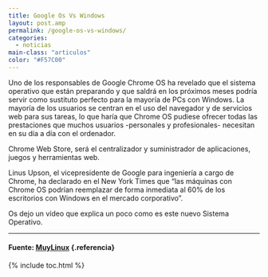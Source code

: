 ```yaml
---
title: Google Os Vs Windows
layout: post.amp
permalink: /google-os-vs-windows/
categories:
  - noticias
main-class: "articulos"
color: "#F57C00"
---
```

Uno de los responsables de Google Chrome OS ha revelado que el sistema operativo que están preparando y que saldrá en los próximos meses podría servir como sustituto perfecto para la mayoría de PCs con Windows. La mayoría de los usuarios se centran en el uso del navegador y de servicios web para sus tareas, lo que haría que Chrome OS pudiese ofrecer todas las prestaciones que muchos usuarios -personales y profesionales- necesitan en su día a día con el ordenador.


<!--ad-->


Chrome Web Store, será el centralizador y suministrador de aplicaciones, juegos y herramientas web.

Linus Upson, el vicepresidente de Google para ingeniería a cargo de Chrome, ha declarado en el New York Times que &#8220;las máquinas con Chrome OS podrían reemplazar de forma inmediata al 60% de los escritorios con Windows en el mercado corporativo&#8221;.

Os dejo un vídeo que explica un poco como es este nuevo Sistema Operativo.

<p >
</p>

* * *

#### Fuente: <a target="_blank" href="http://www.muylinux.com/">MuyLinux</a> {.referencia}



{% include toc.html %}
